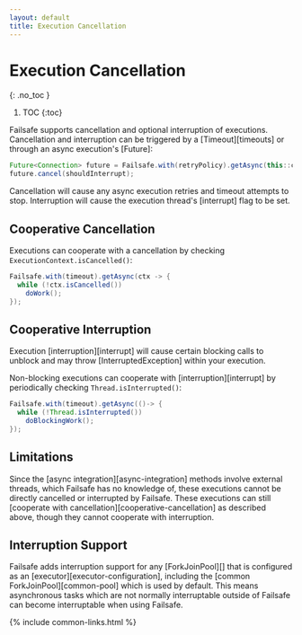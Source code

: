 ```yaml
---
layout: default
title: Execution Cancellation
---
```


# Execution Cancellation
{: .no_toc }

1. TOC
{:toc}

Failsafe supports cancellation and optional interruption of executions. Cancellation and interruption can be triggered by a [Timeout][timeouts] or through an async execution's [Future]:

```java
Future<Connection> future = Failsafe.with(retryPolicy).getAsync(this::connect);
future.cancel(shouldInterrupt);
```

Cancellation will cause any async execution retries and timeout attempts to stop. Interruption will cause the execution thread's [interrupt] flag to be set.

## Cooperative Cancellation

Executions can cooperate with a cancellation by checking `ExecutionContext.isCancelled()`:

```java
Failsafe.with(timeout).getAsync(ctx -> {
  while (!ctx.isCancelled())
    doWork();
});
```

## Cooperative Interruption

Execution [interruption][interrupt] will cause certain blocking calls to unblock and may throw [InterruptedException] within your execution.

Non-blocking executions can cooperate with [interruption][interrupt] by periodically checking `Thread.isInterrupted()`:

```java
Failsafe.with(timeout).getAsync(()-> {
  while (!Thread.isInterrupted())
    doBlockingWork();
});
```

## Limitations

Since the [async integration][async-integration] methods involve external threads, which Failsafe has no knowledge of, these executions cannot be directly cancelled or interrupted by Failsafe. These executions can still [cooperate with cancellation][cooperative-cancellation] as described above, though they cannot cooperate with interruption.

## Interruption Support

Failsafe adds interruption support for any [ForkJoinPool][] that is configured as an [executor][executor-configuration], including the [common ForkJoinPool][common-pool] which is used by default. This means asynchronous tasks which are not normally interruptable outside of Failsafe can become interruptable when using Failsafe.

{% include common-links.html %}